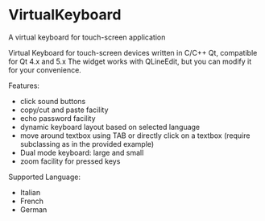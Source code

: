 # VirtualKeyboard
A virtual keyboard for touch-screen application

Virtual Keyboard  for touch-screen devices written in C/C++ Qt, compatible for Qt 4.x and 5.x
The widget works with QLineEdit, but you can modify it for your convenience.

Features:
* click sound buttons
* copy/cut and paste facility
* echo password facility
* dynamic keyboard layout based on selected language
* move around textbox using TAB or directly click on a textbox (require subclassing as in the provided example)
* Dual mode keyboard: large and small
* zoom facility for pressed keys

Supported Language:
* Italian
* French
* German

